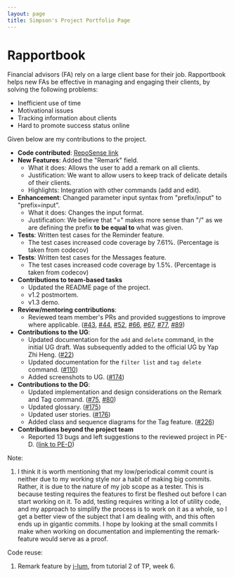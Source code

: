 ```yaml
---
layout: page
title: Simpson's Project Portfolio Page
---
```


# Rapportbook

Financial advisors (FA) rely on a large client base for their job. Rapportbook helps new FAs be effective in managing and engaging their clients, by solving the following problems:
- Inefficient use of time
- Motivational issues
- Tracking information about clients
- Hard to promote success status online

Given below are my contributions to the project.

- **Code contributed**: [RepoSense link](https://nus-cs2103-ay2223s1.github.io/tp-dashboard/?search=craeyeons&breakdown=true&sort=groupTitle&sortWithin=title&since=2022-09-16&timeframe=commit&mergegroup=&groupSelect=groupByRepos&checkedFileTypes=docs~functional-code~test-code~other)
- **New Features**: Added the "Remark" field.
  - What it does: Allows the user to add a remark on all clients.
  - Justification: We want to allow users to keep track of delicate details of their clients.
  - Highlights: Integration with other commands (add and edit).
- **Enhancement**: Changed parameter input syntax from "prefix/input" to "prefix=input".
  - What it does: Changes the input format.
  - Justification: We believe that "=" makes more sense than "/" as we are defining the prefix **to be equal to** what was given.
- **Tests**: Written test cases for the Reminder feature.
  - The test cases increased code coverage by 7.61%. (Percentage is taken from codecov)
- **Tests**: Written test cases for the Messages feature.
  - The test cases increased code coverage by 1.5%. (Percentage is taken from codecov)
- **Contributions to team-based tasks**
  - Updated the README page of the project.
  - v1.2 postmortem.
  - v1.3 demo.
- **Review/mentoring contributions**:
  - Reviewed team member's PRs and provided suggestions to improve where applicable.
    ([#43](https://github.com/AY2223S1-CS2103T-T13-2/tp/pull/43),
    [#44](https://github.com/AY2223S1-CS2103T-T13-2/tp/pull/44),
    [#52](https://github.com/AY2223S1-CS2103T-T13-2/tp/pull/52),
    [#66](https://github.com/AY2223S1-CS2103T-T13-2/tp/pull/66),
    [#67](https://github.com/AY2223S1-CS2103T-T13-2/tp/pull/67),
    [#77](https://github.com/AY2223S1-CS2103T-T13-2/tp/pull/77),
    [#89](https://github.com/AY2223S1-CS2103T-T13-2/tp/pull/89))
- **Contributions to the UG**:
  - Updated documentation for the `add` and `delete` command, in the initial UG draft. Was subsequently added to the official UG by Yap Zhi Heng. ([#22](https://github.com/AY2223S1-CS2103T-T13-2/tp/pull/22))
  - Updated documentation for the `filter list` and `tag delete` command. ([#110](https://github.com/AY2223S1-CS2103T-T13-2/tp/pull/110))
  - Added screenshots to UG. ([#174](https://github.com/AY2223S1-CS2103T-T13-2/tp/pull/174))
- **Contributions to the DG**:
  - Updated implementation and design considerations on the Remark and Tag command.
  ([#75](https://github.com/AY2223S1-CS2103T-T13-2/tp/pull/75), [#80](https://github.com/AY2223S1-CS2103T-T13-2/tp/pull/80))
  - Updated glossary. ([#175](https://github.com/AY2223S1-CS2103T-T13-2/tp/pull/175))
  - Updated user stories. ([#176](https://github.com/AY2223S1-CS2103T-T13-2/tp/pull/176))
  - Added class and sequence diagrams for the Tag feature. ([#226](https://github.com/AY2223S1-CS2103T-T13-2/tp/pull/226)) 
- **Contributions beyond the project team**
  - Reported 13 bugs and left suggestions to the reviewed project in PE-D.
  ([link to PE-D](https://github.com/craeyeons/ped/issues))

Note:
1. I think it is worth mentioning that my low/periodical commit count is neither due to my working style nor a habit of making big commits. Rather, it is due to the nature of my job scope as a tester.
   This is because testing requires the features to first be fleshed out before I can start working on it. To add, testing requires writing a lot of utility code,
   and my approach to simplify the process is to work on it as a whole, so I get a better view of the subject that I am dealing with, and this often ends up in gigantic commits. I hope by looking at the small commits I make when working 
   on documentation and implementing the remark-feature would serve as a proof. 

Code reuse:
1. Remark feature by [j-lum](https://github.com/se-edu/addressbook-level3/compare/tutorial-add-remark), from tutorial 2 of TP, week 6.
